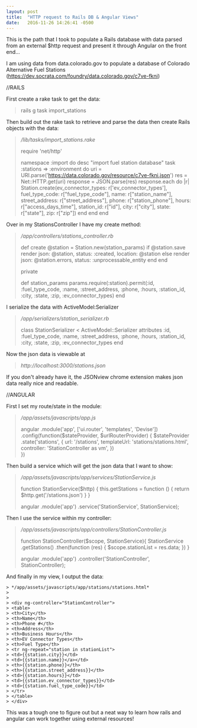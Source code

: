 ```yaml
---
layout: post
title:  "HTTP request to Rails DB & Angular Views"
date:   2016-11-26 14:26:41 -0500
---
```



This is the path that I took to populate a Rails database with data parsed from an external $http request and present it through Angular on the front end...

I am using data from data.colorado.gov to populate a database of Colorado Alternative Fuel Stations (https://dev.socrata.com/foundry/data.colorado.gov/c7ve-fkni)

//RAILS

First create a rake task to get the data:

> rails g task import_stations 

Then build out the rake task to retrieve and parse the data then create Rails objects with the data:


> */lib/tasks/import_stations.rake*
> 
> require 'net/http'
> 
> namespace :import do
>   desc "import fuel station database"
>   task :stations => :environment do
>     uri = URI.parse('https://data.colorado.gov/resource/c7ve-fkni.json')
>     res = Net::HTTP.get(uri)
>     response = JSON.parse(res)
>     response.each do |r|
>       Station.create(ev_connector_types: r['ev_connector_types'], fuel_type_code: r["fuel_type_code"], name: r["station_name"], street_address: r["street_address"], phone: r["station_phone"], hours: r["access_days_time"], station_id: r["id"], city: r["city"], state: r["state"], zip: r["zip"])
>     end
>   end
> end

Over in my StationsController I have my create method:

> */app/controllers/stations_controller.rb*
> 
>   def create
>     @station = Station.new(station_params)
>     if @station.save
>       render json: @station, status: :created,
>       location: @station
>     else
>       render json: @station.errors, status: :unprocessable_entity
>     end
>   end
> 	
> 	private
> 	
> 	def station_params
>     params.require(:station).permit(:id, :fuel_type_code, :name, :street_address, :phone, :hours, :station_id, :city, :state, :zip, :ev_connector_types)
>   end

I serialize the data with ActiveModel:Serializer

> */app/serializers/station_serializer.rb*
> 
> class StationSerializer < ActiveModel::Serializer
>   attributes :id, :fuel_type_code, :name, :street_address, :phone, :hours, :station_id, :city, :state, :zip, :ev_connector_types
> end

Now the json data is viewable at 

> *http://localhost:3000/stations.json*
> 
 If you don't already have it, the JSONview chrome extension makes json data really nice and readable.  
 
//ANGULAR

First I set my route/state in the module:

> */app/assets/javascripts/app.js*
> 
> angular
>   .module('app', ['ui.router', 'templates', 'Devise'])
>   .config(function($stateProvider, $urlRouterProvider) {
>     $stateProvider
>       .state('stations', {
>         url: '/stations',
>         templateUrl: 'stations/stations.html',
>         controller: 'StationController as vm',
>       })  
>   })

Then build a service which will get the json data that I want to show:

> */app/assets/javascripts/app/services/StationService.js*
> 
> function StationService($http) {
>   this.getStations = function () {
>     return $http.get('/stations.json')
>   }
> }
> 
> angular
>   .module('app')
>   .service('StationService', StationService);

Then I use the service within my controller:

> */app/assets/javascripts/app/controllers/StationController.js*
> 
> function StationController($scope, StationService){
>   StationService
>     .getStations()
>     .then(function (res) {
>       $scope.stationList = res.data;
>     })
> }
> 
> angular
>   .module('app')
>   .controller('StationController', StationController);

And finally in my view, I output the data:

```
> */app/assets/javascripts/app/stations/stations.html*
> 
> 
> <div ng-controller="StationController">
> <table>
> <th>City</th>
> <th>Name</th>
> <th>Phone #</th>
> <th>Address</th>
> <th>Business Hours</th>
> <th>EV Connector Types</th>
> <th>Fuel Type</th>
> <tr ng-repeat="station in stationList">
> <td>{{station.city}}</td>
> <td>{{station.name}}</a></td>
> <th>{{station.phone}}</th>
> <th>{{station.street_address}}</th>
> <td>{{station.hours}}</td>
> <td>{{station.ev_connector_types}}</td>
> <td>{{station.fuel_type_code}}</td>
> </tr>
> </table>
> </div>
```

This was a tough one to figure out but a neat way to learn how rails and angular can work together using external resources!



